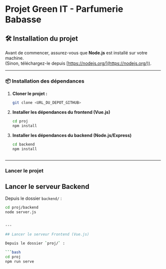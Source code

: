 # Projet Green IT - Parfumerie Babasse

## 🛠️ Installation du projet

Avant de commencer, assurez-vous que **Node.js** est installé sur votre machine.  
(Sinon, téléchargez-le depuis [https://nodejs.org/](https://nodejs.org/)).

---

### 📦 Installation des dépendances

1. **Cloner le projet :**
   ```bash
   git clone <URL_DU_DEPOT_GITHUB>


2. **Installer les dépendances du frontend (Vue.js)**
   ```bash
   cd proj
   npm install

3. **Installer les dépendances du backend (Node.js/Express)**
   ```bash
   cd backend
   npm install



---
### Lancer le projet

## Lancer le serveur Backend

Depuis le dossier `backend/` :

   ```bash
   cd proj/backend
   node server.js


---

## Lancer le serveur Frontend (Vue.js)

Depuis le dossier `proj/` :

   ```bash
   cd proj
   npm run serve

